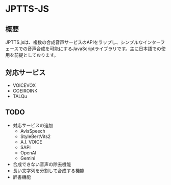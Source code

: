# JPTTS-JS
## 概要
JPTTS.jsは、複数の合成音声サービスのAPIをラップし、シンプルなインターフェースでの音声合成を可能にするJavaScriptライブラリです。主に日本語での使用を前提としております。

## 対応サービス
- VOICEVOX
- COEIROINK
- TALQu

## TODO
- 対応サービスの追加
    - AvisSpeech
    - StyleBertVits2
    - A.I. VOICE
    - SAPI
    - OpenAI
    - Gemini
- 合成できない音声の除去機能
- 長い文字列を分割して合成する機能
- 辞書機能